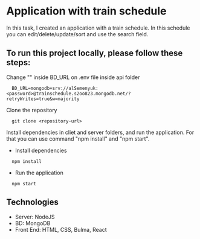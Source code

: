 # Application with train schedule
In this task, I created an application with a train schedule.
In this schedule  you can edit/delete/update/sort and use the search field.

## To run this project locally, please follow these steps:

Change "<password>" inside BD_URL on .env file inside api folder
  ```
    BD_URL=mongodb+srv://alSemenyuk:<password>@trainschedule.s2oo823.mongodb.net/?retryWrites=true&w=majority
  ```

Clone the repository
  ```
    git clone <repository-url>
  ```

Install dependencies in cliet and server folders, and run the application.
For that you can use command "npm install" and "npm start".

  - Install dependencies
  ```
    npm install
  ```

  - Run the application
  ```
    npm start
  ```

## Technologies

- Server: NodeJS
- BD: MongoDB
- Front End: HTML, CSS, Bulma, React
